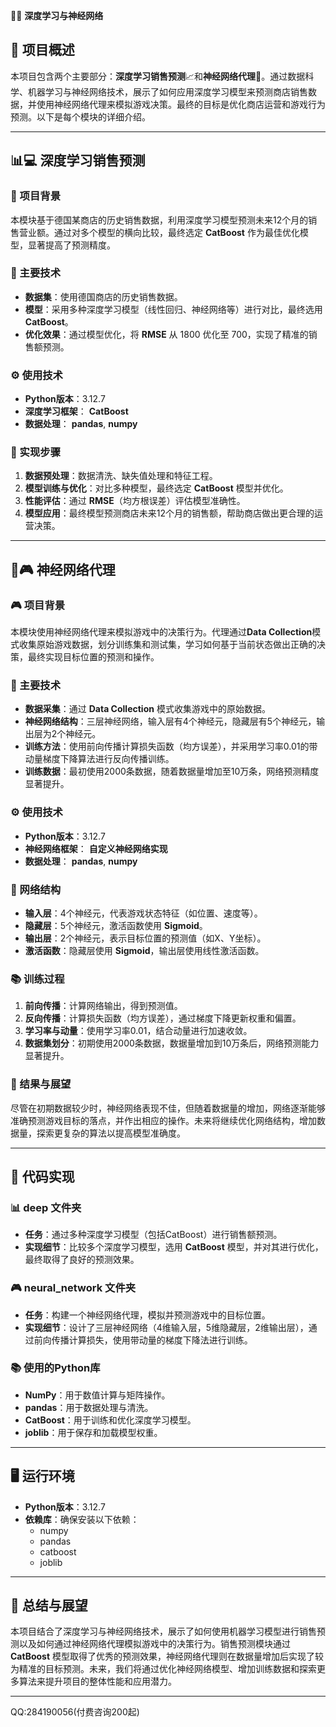 🌟💡 **深度学习与神经网络**

## 🎯 项目概述

本项目包含两个主要部分：**深度学习销售预测**📈和**神经网络代理**🤖。通过数据科学、机器学习与神经网络技术，展示了如何应用深度学习模型来预测商店销售数据，并使用神经网络代理来模拟游戏决策。最终的目标是优化商店运营和游戏行为预测。以下是每个模块的详细介绍。

---

## 📊💻 深度学习销售预测

### 🛒 项目背景  
本模块基于德国某商店的历史销售数据，利用深度学习模型预测未来12个月的销售营业额。通过对多个模型的横向比较，最终选定 **CatBoost** 作为最佳优化模型，显著提高了预测精度。

### 🔧 主要技术  
- **数据集**：使用德国商店的历史销售数据。  
- **模型**：采用多种深度学习模型（线性回归、神经网络等）进行对比，最终选用 **CatBoost**。  
- **优化效果**：通过模型优化，将 **RMSE** 从 1800 优化至 700，实现了精准的销售额预测。

### ⚙️ 使用技术  
- **Python版本**：3.12.7  
- **深度学习框架**： **CatBoost**  
- **数据处理**： **pandas**, **numpy**

### 🔄 实现步骤  
1. **数据预处理**：数据清洗、缺失值处理和特征工程。  
2. **模型训练与优化**：对比多种模型，最终选定 **CatBoost** 模型并优化。  
3. **性能评估**：通过 **RMSE**（均方根误差）评估模型准确性。  
4. **模型应用**：最终模型预测商店未来12个月的销售额，帮助商店做出更合理的运营决策。

---

## 🤖🎮 神经网络代理

### 🎮 项目背景  
本模块使用神经网络代理来模拟游戏中的决策行为。代理通过**Data Collection**模式收集原始游戏数据，划分训练集和测试集，学习如何基于当前状态做出正确的决策，最终实现目标位置的预测和操作。

### 🔧 主要技术  
- **数据采集**：通过 **Data Collection** 模式收集游戏中的原始数据。  
- **神经网络结构**：三层神经网络，输入层有4个神经元，隐藏层有5个神经元，输出层为2个神经元。  
- **训练方法**：使用前向传播计算损失函数（均方误差），并采用学习率0.01的带动量梯度下降算法进行反向传播训练。  
- **训练数据**：最初使用2000条数据，随着数据量增加至10万条，网络预测精度显著提升。

### ⚙️ 使用技术  
- **Python版本**：3.12.7  
- **神经网络框架**： **自定义神经网络实现**  
- **数据处理**： **pandas**, **numpy**

### 🧠 网络结构  
- **输入层**：4个神经元，代表游戏状态特征（如位置、速度等）。  
- **隐藏层**：5个神经元，激活函数使用 **Sigmoid**。  
- **输出层**：2个神经元，表示目标位置的预测值（如X、Y坐标）。  
- **激活函数**：隐藏层使用 **Sigmoid**，输出层使用线性激活函数。

### 📚 训练过程  
1. **前向传播**：计算网络输出，得到预测值。  
2. **反向传播**：计算损失函数（均方误差），通过梯度下降更新权重和偏置。  
3. **学习率与动量**：使用学习率0.01，结合动量进行加速收敛。  
4. **数据集划分**：初期使用2000条数据，数据量增加到10万条后，网络预测能力显著提升。

### 🚀 结果与展望  
尽管在初期数据较少时，神经网络表现不佳，但随着数据量的增加，网络逐渐能够准确预测游戏目标的落点，并作出相应的操作。未来将继续优化网络结构，增加数据量，探索更复杂的算法以提高模型准确度。

---

## 📝 代码实现

### 📊 **deep** 文件夹  
- **任务**：通过多种深度学习模型（包括CatBoost）进行销售额预测。  
- **实现细节**：比较多个深度学习模型，选用 **CatBoost** 模型，并对其进行优化，最终取得了良好的预测效果。

### 🎮 **neural_network** 文件夹  
- **任务**：构建一个神经网络代理，模拟并预测游戏中的目标位置。  
- **实现细节**：设计了三层神经网络（4维输入层，5维隐藏层，2维输出层），通过前向传播计算损失，使用带动量的梯度下降法进行训练。

### 📚 使用的Python库  
- **NumPy**：用于数值计算与矩阵操作。  
- **pandas**：用于数据处理与清洗。  
- **CatBoost**：用于训练和优化深度学习模型。  
- **joblib**：用于保存和加载模型权重。

---

## 🖥️ 运行环境

- **Python版本**：3.12.7  
- **依赖库**：确保安装以下依赖：  
  - numpy  
  - pandas  
  - catboost  
  - joblib  

---

## 🚀 总结与展望

本项目结合了深度学习与神经网络技术，展示了如何使用机器学习模型进行销售预测以及如何通过神经网络代理模拟游戏中的决策行为。销售预测模块通过 **CatBoost** 模型取得了优秀的预测效果，神经网络代理则在数据量增加后实现了较为精准的目标预测。未来，我们将通过优化神经网络模型、增加训练数据和探索更多算法来提升项目的整体性能和应用潜力。

---
QQ:284190056(付费咨询200起)